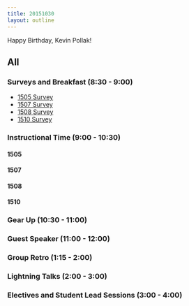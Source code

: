 ```yaml
---
title: 20151030
layout: outline
---
```


Happy Birthday, Kevin Pollak!

## All

### Surveys and Breakfast (8:30 - 9:00)

* [1505 Survey]()
* [1507 Survey]()
* [1508 Survey]()
* [1510 Survey]()

### Instructional Time (9:00 - 10:30)

#### 1505

#### 1507

#### 1508

#### 1510

### Gear Up (10:30 - 11:00)

### Guest Speaker (11:00 - 12:00)

### Group Retro (1:15 - 2:00)

### Lightning Talks (2:00 - 3:00)

### Electives and Student Lead Sessions (3:00 - 4:00)




